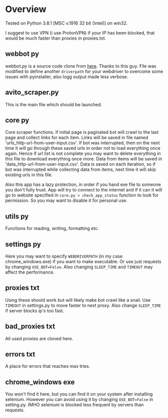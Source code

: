 # Overview

Tested on Python 3.8.1 [MSC v.1916 32 bit (Intel)] on win32.

I suggest to use VPN (i use ProtonVPN) if your IP has been blocked, that would be much faster than proxies in proxies.txt.

## webbot py

webbot.py is a source code clone from [here](https://github.com/nateshmbhat/webbot). Thanks to this guy.
File was modified to define another `driverpath` for your webdriver to overcome some issues with pyinstaller, also logg output made less verbose.

## avito_scraper.py

This is the main file which should be launched.

## core py

Core scraper functions. If initial page is paginated bot will crawl to the last page and collect links for each item. Links will be saved in file named 'urls_http-url-from-user-input.csv'. If bot was interrupted, then on the next time it will go through these saved urls in order not to load everything once again. Hence if url list is not complete you may want to delete everything in this file to download everything once more. Data from items will be saved in 'data_http-url-from-user-input.csv'. Data is saved on each iteration, so if bot was interrupted while collecting data from items, next time it will skip existing urls in this file.

Also this app has a lazy protection, in order if you hand exe file to someone you don't fully trust. App will try to connect to the internet and if it can it will go to website specified in `core.py > check_app_status` function to look for permission. So you may want to disable it for personal use.

## utils py

Functions for reading, writing, formatting etc.

## settings py

Here you may want to specify `WEBDRIVERPATH` (in my case chrome_windows.exe) if you want to make executable. Or use just requests by changing `USE_BOT=False`. Also changing `SLEEP_TIME` and `TIMEOUT` may affect the performance.

## proxies txt

Using these should work but will likely make bot crawl like a snail. Use `TIMEOUT` in settings.py to move faster to next proxy. Also change `SLEEP_TIME` if server blocks ip's too fast.

## bad_proxies txt

All used proxies are cloned here.

## errors txt

A place for errors that reaches max tries.

## chrome_windows exe

You won't find it here, but you can find it on your system after installing selenium. However you can avoid using it by changing `USE_BOT=False` in setting.py. IMHO selenium is blocked less frequent by servers than requests.
